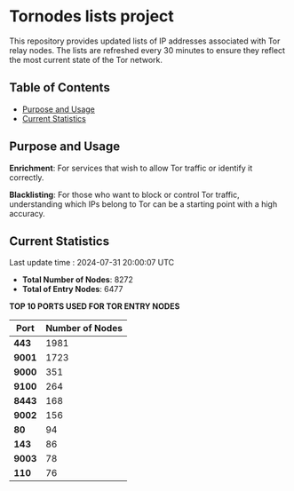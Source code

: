 # Tornodes lists project

This repository provides updated lists of IP addresses associated with Tor relay nodes. The lists are refreshed every 30 minutes to ensure they reflect the most current state of the Tor network.

## Table of Contents

- [Purpose and Usage](#purpose-and-usage)
- [Current Statistics](#current-statistics)


## Purpose and Usage

**Enrichment**: For services that wish to allow Tor traffic or identify it correctly.

**Blacklisting**: For those who want to block or control Tor traffic, understanding which IPs belong to Tor can be a starting point with a high accuracy.

## Current Statistics

Last update time : 2024-07-31 20:00:07 UTC

- **Total Number of Nodes**: 8272
- **Total of Entry Nodes**: 6477

**TOP 10 PORTS USED FOR TOR ENTRY NODES**

| **Port** | **Number of Nodes** |
|------|-----------------|
| **443**   | 1981  |
| **9001**   | 1723  |
| **9000**   | 351  |
| **9100**   | 264  |
| **8443**   | 168  |
| **9002**   | 156  |
| **80**   | 94  |
| **143**   | 86  |
| **9003**   | 78  |
| **110**   | 76  |

